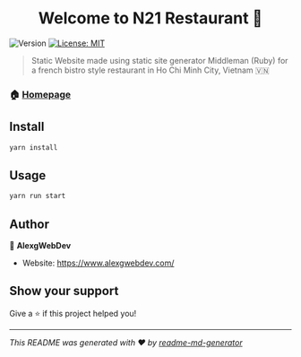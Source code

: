 <h1 align="center">Welcome to N21 Restaurant 👋</h1>
<p>
  <img alt="Version" src="https://img.shields.io/badge/version-1.0.0-blue.svg?cacheSeconds=2592000" />
  <a href="#" target="_blank">
    <img alt="License: MIT" src="https://img.shields.io/badge/License-MIT-yellow.svg" />
  </a>
</p>

> Static Website made using static site generator Middleman (Ruby) for a french bistro style restaurant in Ho Chi Minh City, Vietnam 🇻🇳

### 🏠 [Homepage](https://festive-meitner-7c1016.netlify.app/)

## Install

```sh
yarn install
```

## Usage

```sh
yarn run start
```

## Author

👤 **AlexgWebDev**

* Website: https://www.alexgwebdev.com/

## Show your support

Give a ⭐️ if this project helped you!

***
_This README was generated with ❤️ by [readme-md-generator](https://github.com/kefranabg/readme-md-generator)_
